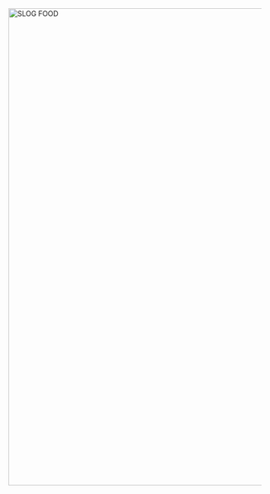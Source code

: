 <img width="949" alt="SLOG FOOD" src="https://github.com/user-attachments/assets/d98d07a7-3fe4-4126-852b-9f365fb8c374" />
